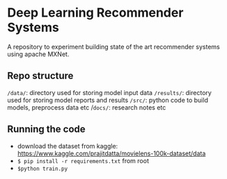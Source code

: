 # Deep Learning Recommender Systems

A repository to experiment building state of the art recommender systems using apache MXNet.

## Repo structure

`/data/`: directory used for storing model input data
`/results/`: directory used for storing model reports and results
`/src/`: python code to build models, preprocess data etc
/`docs/`: research notes etc

## Running the code

- download the dataset from kaggle: https://www.kaggle.com/prajitdatta/movielens-100k-dataset/data
- `$ pip install -r requirements.txt` from root
- `$python train.py`
